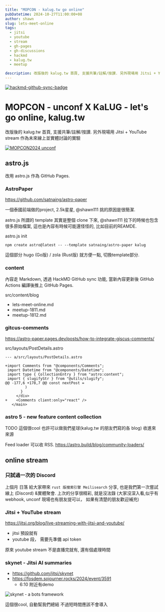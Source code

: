 ```yaml
---
title: "MOPCON - kalug.tw go online"
pubDatetime: 2024-10-27T11:00:00+08
author: shawn
slug: lets-meet-online
tags:
  - jitsi
  - youtube
  - stream
  - gh-pages
  - gh-discussions
  - hackmd
  - kalug.tw
  - meetup

description: 改版後的 kalug.tw 首頁, 支援共筆/註解/按讃. 另外現場用 Jitsi + YouTube stream 作為未來線上並實體討論的實驗
---
```


[![hackmd-github-sync-badge](https://hackmd.io/9M2W8-VtRKmrzbAqmgPJIw/badge)](https://hackmd.io/9M2W8-VtRKmrzbAqmgPJIw)

# MOPCON - unconf X KaLUG - let's go online, kalug.tw

改版後的 kalug.tw 首頁, 支援共筆/註解/按讃. 另外現場用 Jitsi + YouTube stream 作為未來線上並實體討論的實驗

[![MOPCON2024 unconf](https://img.youtube.com/vi/2s7OTjtuOio/0.jpg)](https://www.youtube.com/watch?v=2s7OTjtuOio)

## astro.js

改用 astro.js 作為 GitHub Pages.

### AstroPaper

https://github.com/satnaing/astro-paper

一個泰國前端做的project, 2.5k星星, @shawn111 挑的原因是很簡潔.

astro.js 所謂的 template 其實是整個 clone 下來, @shawn111 拉下的時候也包含很多原始檔案, 這也是內容有時候可能還怪怪的, 比如目前的REAMDE.

astro.js init

```
npm create astro@latest -- --template satnaing/astro-paper kalug
```

這個部分 hugo (Go版) / zola (Rust版) 就方便一點, 切換template部分.

### content

內容走 Markdown, 透過 HackMD GitHub sync 功能, 當新內容更新後 GitHub Actions 編譯後推上 GitHub Pages.

src/content/blog

- lets-meet-online.md
- meetup-1811.md
- meetup-1812.md

### gitcus-comments

https://astro-paper.pages.dev/posts/how-to-integrate-giscus-comments/

src/layouts/PostDetails.astro

```
--- a/src/layouts/PostDetails.astro

+import Comments from "@components/Comments";
 import Datetime from "@components/Datetime";
 import type { CollectionEntry } from "astro:content";
 import { slugifyStr } from "@utils/slugify";
@@ -177,6 +178,7 @@ const nextPost =
         )
       }
     </div>
+    <Comments client:only="react" />
   </main>
```

### astro 5 - new feature content collection

TODO 這個很cool 也許可以做我們星球(kalug.tw 的朋友們寫的各 blog) 收進來來源

Feed loader 可以收 RSS.
https://astro.build/blog/community-loaders/

## online stream

### 只試過一次的 Discord

上個月 日落 給大家帶來 `rust 版搜索引擎 Meilisearch` 分享, 也是我們第一次嘗試線上 (Discord) &實體聚會.
上次的分享很精彩, 就是沒法錄 (大家沒深入看,似乎有webhook, unconf 現場也有朋友提可以， 如果有清楚的朋友歡迎補充)

### Jitsi + YouTube stream

https://jitsi.org/blog/live-streaming-with-jitsi-and-youtube/

- jitsi 預設就有
- youtube 段， 需要先準備 api token

原來 youtube stream 不是直播完就有, 還有個處理時間

### skynet - Jitsi AI summaries

- https://github.com/jitsi/skynet
- https://fosdem.sojourner.rocks/2024/event/3591
  - 6:10 附近有demo

![skynet - a bots framework](https://hackmd.io/_uploads/BJJWkm6xyg.png)

這個很cool, 自動幫我們總結
不過短時間應該不會導入
